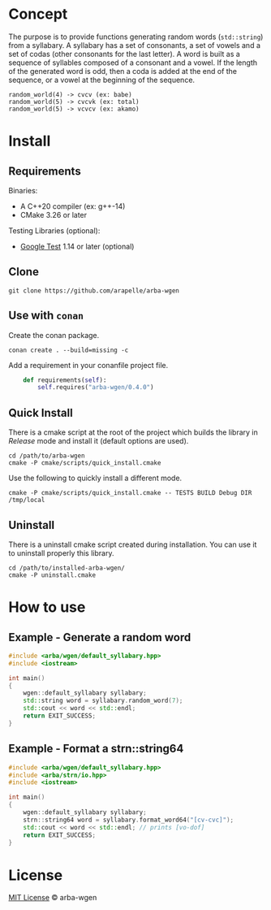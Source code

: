 # Concept #

The purpose is to provide functions generating random words (`std::string`) from a syllabary.
A syllabary has a set of consonants, a set of vowels and a set of codas (other consonants for the last letter).
A word is built as a sequence of syllables composed of a consonant and a vowel. 
If the length of the generated word is odd, then a coda is added at the end of the sequence,
or a vowel at the beginning of the sequence.

```
random_world(4) -> cvcv (ex: babe)
random_world(5) -> cvcvk (ex: total)
random_world(5) -> vcvcv (ex: akamo)
```

# Install #
## Requirements ##

Binaries:
- A C++20 compiler (ex: g++-14)
- CMake 3.26 or later

Testing Libraries (optional):
- [Google Test](https://github.com/google/googletest) 1.14 or later (optional)

## Clone

```
git clone https://github.com/arapelle/arba-wgen
```

## Use with `conan`

Create the conan package.
```
conan create . --build=missing -c
```
Add a requirement in your conanfile project file.
```python
    def requirements(self):
        self.requires("arba-wgen/0.4.0")
```

## Quick Install ##
There is a cmake script at the root of the project which builds the library in *Release* mode and install it (default options are used).
```
cd /path/to/arba-wgen
cmake -P cmake/scripts/quick_install.cmake
```
Use the following to quickly install a different mode.
```
cmake -P cmake/scripts/quick_install.cmake -- TESTS BUILD Debug DIR /tmp/local
```

## Uninstall ##
There is a uninstall cmake script created during installation. You can use it to uninstall properly this library.
```
cd /path/to/installed-arba-wgen/
cmake -P uninstall.cmake
```

# How to use
## Example - Generate a random word
```c++
#include <arba/wgen/default_syllabary.hpp>
#include <iostream>

int main()
{
    wgen::default_syllabary syllabary;
    std::string word = syllabary.random_word(7);
    std::cout << word << std::endl;
    return EXIT_SUCCESS;
}
```

## Example - Format a strn::string64
```c++
#include <arba/wgen/default_syllabary.hpp>
#include <arba/strn/io.hpp>
#include <iostream>

int main()
{
    wgen::default_syllabary syllabary;
    strn::string64 word = syllabary.format_word64("[cv-cvc]");
    std::cout << word << std::endl; // prints [vo-dof]
    return EXIT_SUCCESS;
}
```

# License

[MIT License](./LICENSE.md) © arba-wgen
